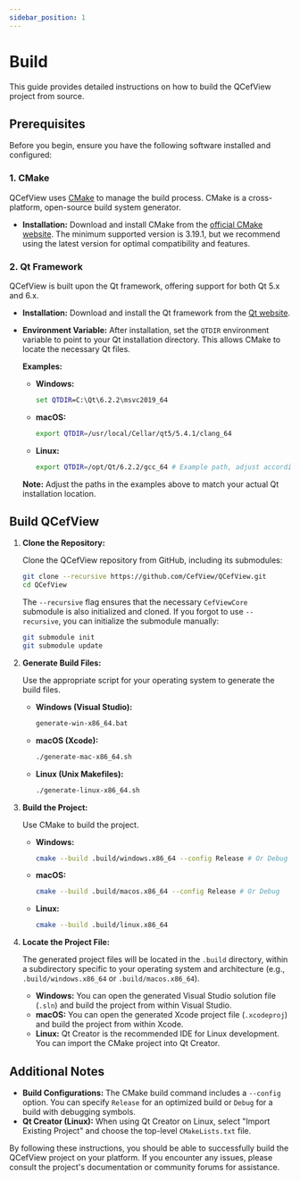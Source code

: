 ```yaml
---
sidebar_position: 1
---
```


# Build

This guide provides detailed instructions on how to build the QCefView project from source.

## Prerequisites

Before you begin, ensure you have the following software installed and configured:

### 1. CMake

QCefView uses [CMake](https://cmake.org/) to manage the build process.  CMake is a cross-platform, open-source build system generator.

*   **Installation:** Download and install CMake from the [official CMake website](https://cmake.org/download/). The minimum supported version is 3.19.1, but we recommend using the latest version for optimal compatibility and features.

### 2. Qt Framework

QCefView is built upon the Qt framework, offering support for both Qt 5.x and 6.x.

*   **Installation:** Download and install the Qt framework from the [Qt website](https://www.qt.io/download).
*   **Environment Variable:** After installation, set the `QTDIR` environment variable to point to your Qt installation directory. This allows CMake to locate the necessary Qt files.

    **Examples:**

    *   **Windows:**

        ```bat
        set QTDIR=C:\Qt\6.2.2\msvc2019_64
        ```

    *   **macOS:**

        ```bash
        export QTDIR=/usr/local/Cellar/qt5/5.4.1/clang_64
        ```

    *   **Linux:**

        ```bash
        export QTDIR=/opt/Qt/6.2.2/gcc_64 # Example path, adjust accordingly
        ```

    **Note:** Adjust the paths in the examples above to match your actual Qt installation location.

## Build QCefView

1.  **Clone the Repository:**

    Clone the QCefView repository from GitHub, including its submodules:

    ```bash
    git clone --recursive https://github.com/CefView/QCefView.git
    cd QCefView
    ```

    The `--recursive` flag ensures that the necessary `CefViewCore` submodule is also initialized and cloned. If you forgot to use `--recursive`, you can initialize the submodule manually:

    ```bash
    git submodule init
    git submodule update
    ```

2.  **Generate Build Files:**

    Use the appropriate script for your operating system to generate the build files.

    *   **Windows (Visual Studio):**

        ```bash
        generate-win-x86_64.bat
        ```

    *   **macOS (Xcode):**

        ```bash
        ./generate-mac-x86_64.sh
        ```

    *   **Linux (Unix Makefiles):**

        ```bash
        ./generate-linux-x86_64.sh
        ```

3.  **Build the Project:**

    Use CMake to build the project.

    *   **Windows:**

        ```bash
        cmake --build .build/windows.x86_64 --config Release # Or Debug
        ```

    *   **macOS:**

        ```bash
        cmake --build .build/macos.x86_64 --config Release # Or Debug
        ```

    *   **Linux:**

        ```bash
        cmake --build .build/linux.x86_64
        ```

4.  **Locate the Project File:**

    The generated project files will be located in the `.build` directory, within a subdirectory specific to your operating system and architecture (e.g., `.build/windows.x86_64` or `.build/macos.x86_64`).

    *   **Windows:** You can open the generated Visual Studio solution file (`.sln`) and build the project from within Visual Studio.
    *   **macOS:** You can open the generated Xcode project file (`.xcodeproj`) and build the project from within Xcode.
    *   **Linux:** Qt Creator is the recommended IDE for Linux development. You can import the CMake project into Qt Creator.

## Additional Notes

*   **Build Configurations:**  The CMake build command includes a `--config` option.  You can specify `Release` for an optimized build or `Debug` for a build with debugging symbols.
*   **Qt Creator (Linux):**  When using Qt Creator on Linux, select "Import Existing Project" and choose the top-level `CMakeLists.txt` file.

By following these instructions, you should be able to successfully build the QCefView project on your platform. If you encounter any issues, please consult the project's documentation or community forums for assistance.